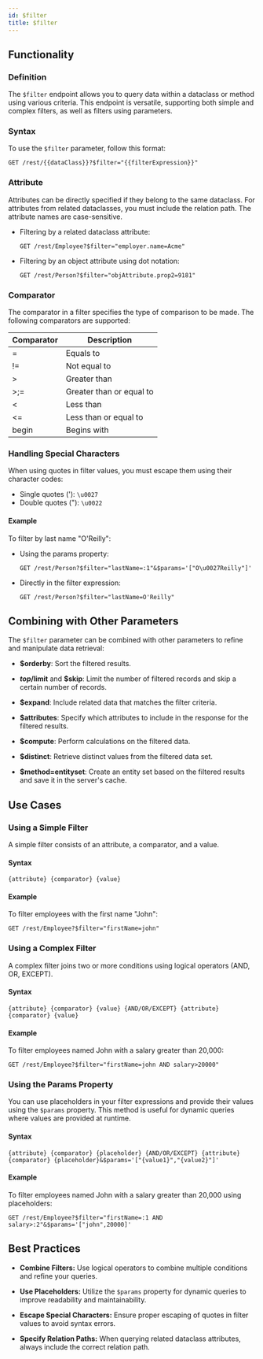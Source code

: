 ```yaml
---
id: $filter
title: $filter 
---
```



## Functionality

### Definition

The `$filter` endpoint allows you to query data within a dataclass or method using various criteria. This endpoint is versatile, supporting both simple and complex filters, as well as filters using parameters. 

### Syntax

To use the `$filter` parameter, follow this format:

```
GET /rest/{{dataClass}}?$filter="{{filterExpression}}"
```

### Attribute

Attributes can be directly specified if they belong to the same dataclass. For attributes from related dataclasses, you must include the relation path. The attribute names are case-sensitive.


- Filtering by a related dataclass attribute:

    ```
    GET /rest/Employee?$filter="employer.name=Acme"
    ```

- Filtering by an object attribute using dot notation:

    ```
    GET /rest/Person?$filter="objAttribute.prop2=9181"
    ```


### Comparator

The comparator in a filter specifies the type of comparison to be made. The following comparators are supported:

| Comparator | Description                  |
|------------|------------------------------|
| =          | Equals to                    |
| !=         | Not equal to                 |
| >          | Greater than                 |
| >;=         | Greater than or equal to     |
| &lt;       | Less than                    |
| &lt;=      | Less than or equal to        |
| begin      | Begins with                  |


### Handling Special Characters

When using quotes in filter values, you must escape them using their character codes:

- Single quotes ('): `\u0027`
- Double quotes ("): `\u0022`

#### Example

To filter by last name "O'Reilly":

- Using the params property:

    ```
    GET /rest/Person?$filter="lastName=:1"&$params='["O\u0027Reilly"]'
    ```

- Directly in the filter expression:

    ```
    GET /rest/Person?$filter="lastName=O'Reilly"
    ```


## Combining with Other Parameters

The `$filter` parameter can be combined with other parameters to refine and manipulate data retrieval:

- **$orderby**: Sort the filtered results.

- **$top/$limit** and **$skip**: Limit the number of filtered records and skip a certain number of records.

- **$expand**: Include related data that matches the filter criteria.

- **$attributes**: Specify which attributes to include in the response for the filtered results.

- **$compute**: Perform calculations on the filtered data.

- **$distinct**: Retrieve distinct values from the filtered data set.

- **$method=entityset**: Create an entity set based on the filtered results and save it in the server's cache.

## Use Cases


### Using a Simple Filter

A simple filter consists of an attribute, a comparator, and a value.

#### Syntax

```
{attribute} {comparator} {value}
```

#### Example

To filter employees with the first name "John":

```
GET /rest/Employee?$filter="firstName=john"
```


### Using a Complex Filter

A complex filter joins two or more conditions using logical operators (AND, OR, EXCEPT).

#### Syntax

```
{attribute} {comparator} {value} {AND/OR/EXCEPT} {attribute} {comparator} {value}
```

#### Example

To filter employees named John with a salary greater than 20,000:

```
GET /rest/Employee?$filter="firstName=john AND salary>20000"
```


### Using the Params Property

You can use placeholders in your filter expressions and provide their values using the `$params` property. This method is useful for dynamic queries where values are provided at runtime.

#### Syntax

```
{attribute} {comparator} {placeholder} {AND/OR/EXCEPT} {attribute} {comparator} {placeholder}&$params='["{value1}","{value2}"]'
```

#### Example

To filter employees named John with a salary greater than 20,000 using placeholders:

```
GET /rest/Employee?$filter="firstName=:1 AND salary>:2"&$params='["john",20000]'
```




## Best Practices

- **Combine Filters:** Use logical operators to combine multiple conditions and refine your queries.

- **Use Placeholders:** Utilize the `$params` property for dynamic queries to improve readability and maintainability.

- **Escape Special Characters:** Ensure proper escaping of quotes in filter values to avoid syntax errors.

- **Specify Relation Paths:** When querying related dataclass attributes, always include the correct relation path.

